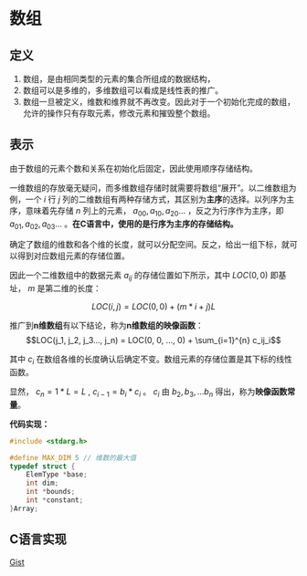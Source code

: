 # 数组

## 定义
1. 数组，是由相同类型的元素的集合所组成的数据结构，
2. 数组可以是多维的，多维数组可以看成是线性表的推广。
3. 数组一旦被定义，维数和维界就不再改变。因此对于一个初始化完成的数组，允许的操作只有存取元素，修改元素和摧毁整个数组。


## 表示
由于数组的元素个数和关系在初始化后固定，因此使用顺序存储结构。 

一维数组的存放毫无疑问，而多维数组存储时就需要将数组“展开”。以二维数组为例，一个 $i$ 行 $j$ 列的二维数组有两种存储方式，其区别为**主序**的选择。以列序为主序，意味着先存储 $n$ 列上的元素， $a_{00}, a_{10}, a_{20}...$ ，反之为行序作为主序，即 $a_{01}, a_{02}, a_{03}...$ 。**在C语言中，使用的是行序为主序的存储结构。**


确定了数组的维数和各个维的长度，就可以分配空间。反之，给出一组下标，就可以得到对应数组元素的存储位置。

因此一个二维数组中的数据元素 $a_{ij}$ 的存储位置如下所示，其中 $LOC(0,0)$ 即基址，  $m$ 是第二维的长度：

$$LOC(i, j) = LOC(0, 0) + (m * i + j) L$$

推广到**n维数组**有以下结论，称为**n维数组的映像函数**：
$$LOC(j_1, j_2, j_3..., j_n) = LOC(0, 0, ..., 0) + \sum_{i=1}^{n} c_ij_i$$

其中 $c_i$ 在数组各维的长度确认后确定不变。数组元素的存储位置是其下标的线性函数。 

显然， $c_n = 1 * L = L$ , $c_{i-1} = b_i * c_i$ 。 $c_i$ 由 $b_2, b_3, ... b_n$ 得出，称为**映像函数常量**。


**代码实现：**
```c
#include <stdarg.h>

#define MAX_DIM 5 // 维数的最大值
typedef struct {
    ElemType *base;
    int dim;
    int *bounds;
    int *constant;
}Array;
```

## C语言实现
[Gist](https://gist.github.com/yunwuu/0bf894bf9f73961fd847aaed7766c2ef)